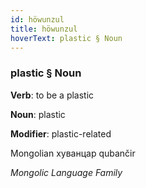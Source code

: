 ```yaml
---
id: höwunzul
title: höwunzul
hoverText: plastic § Noun
---
```


### plastic § Noun

**Verb**: to be a plastic

**Noun**: plastic

**Modifier**: plastic-related

Mongolian хуванцар qubančir  

*Mongolic Language Family*